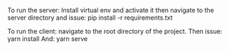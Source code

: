 To run the server:
Install virtual env and activate it
then navigate to the server directory and issue:
    pip install -r requirements.txt

To run the client:
navigate to the root directory of the project.
Then issue:
    yarn install
And:
    yarn serve
    
